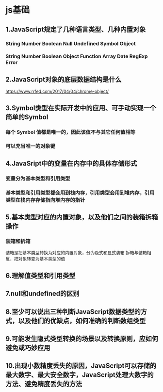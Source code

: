 # js基础

## 1.JavaScript规定了几种语言类型、几种内置对象

### String Number Boolean Null Undefined Symbol Object

### String Number Boolean Object Function Array Date RegExp Error

## 2.JavaScript对象的底层数据结构是什么

https://www.rrfed.com/2017/04/04/chrome-object/

## 3.Symbol类型在实际开发中的应用、可手动实现一个简单的Symbol

### 每个 Symbol 值都是唯一的，因此该值不与其它任何值相等

### 可以充当唯一的对象键

## 4.JavaSript中的变量在内存中的具体存储形式

### 变量分为基本类型和引用类型

### 基本类型和引用类型都会用到栈内存，引用类型会用到堆内存，引用类型在栈内存存储指向堆内存的指针

## 5.基本类型对应的内置对象，以及他们之间的装箱拆箱操作

### 装箱和拆箱

装箱是把基本类型转换为对应的内置对象，分为隐式和显式装箱
拆箱与装箱相反，把对象转变为基本类型的值

## 6.理解值类型和引用类型

## 7.null和undefined的区别

## 8.至少可以说出三种判断JavaScript数据类型的方式，以及他们的优缺点，如何准确的判断数组类型

## 9.可能发生隐式类型转换的场景以及转换原则，应如何避免或巧妙应用

## 10.出现小数精度丢失的原因，JavaScript可以存储的最大数字、最大安全数字，JavaScript处理大数字的方法、避免精度丢失的方法
